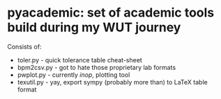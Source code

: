 # pyacademic: set of academic tools build during my WUT journey

Consists of:
* toler.py - quick tolerance table cheat-sheet
* bpm2csv.py - got to hate those proprietary lab formats
* pwplot.py - currently _inop_, plotting tool
* texutil.py - yay, export sympy (probably more than) to LaTeX table format

